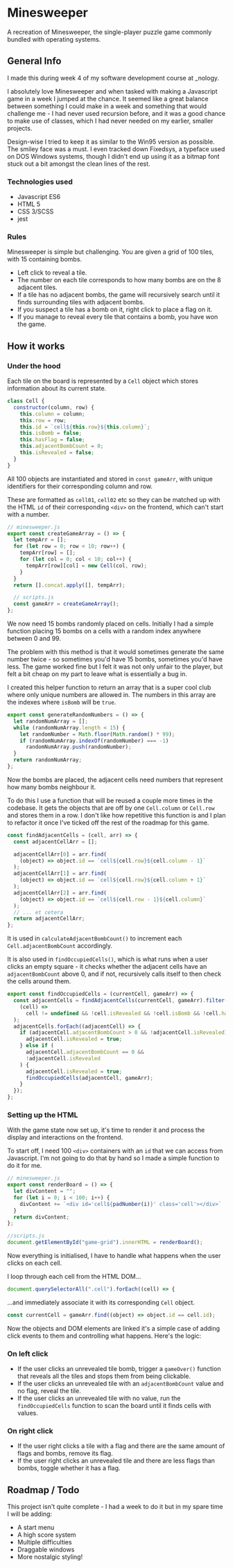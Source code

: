 # Minesweeper
A recreation of Minesweeper, the single-player puzzle game commonly bundled with operating systems.

## General Info 
I made this during week 4 of my software development course at _nology. 

I absolutely love Minesweeper and when tasked with making a Javascript game in a week I jumped at the chance. It seemed like a great balance between something I could make in a week and something that would challenge me - I had never used recursion before, and it was a good chance to make use of classes, which I had never needed on my earlier, smaller projects.

Design-wise I tried to keep it as similar to the Win95 version as possible. The smiley face was a must. I even tracked down Fixedsys, a typeface used on DOS Windows systems, though I didn't end up using it as a bitmap font stuck out a bit amongst the clean lines of the rest.

### Technologies used
* Javascript ES6
* HTML 5
* CSS 3/SCSS
* jest

### Rules
Minesweeper is simple but challenging. You are given a grid of 100 tiles, with 15 containing bombs. 

* Left click to reveal a tile.
* The number on each tile corresponds to how many bombs are on the 8 adjacent tiles.
* If a tile has no adjacent bombs, the game will recursively search until it finds surrounding tiles with adjacent bombs.
* If you suspect a tile has a bomb on it, right click to place a flag on it.
* If you manage to reveal every tile that contains a bomb, you have won the game.

## How it works

### Under the hood

Each tile on the board is represented by a `Cell` object which stores information about its current state. 
````javascript
class Cell {
  constructor(column, row) {
    this.column = column;
    this.row = row;
    this.id = `cell${this.row}${this.column}`;
    this.isBomb = false;
    this.hasFlag = false;
    this.adjacentBombCount = 0;
    this.isRevealed = false;
  }
}
````
All 100 objects are instantiated and stored in `const gameArr`, with unique identifiers for their corresponding column and row. 

These are formatted as `cell01`, `cell02` etc so they can be matched up with the HTML `id` of their corresponding `<div>` on the frontend, which can't start with a number.
````javascript
// minesweeper.js
export const createGameArray = () => {
  let tempArr = [];
  for (let row = 0; row < 10; row++) {
    tempArr[row] = [];
    for (let col = 0; col < 10; col++) {
      tempArr[row][col] = new Cell(col, row);
    }
  }
  return [].concat.apply([], tempArr);

  // scripts.js
  const gameArr = createGameArray();
};
````
We now need 15 bombs randomly placed on cells. Initially I had a simple function placing 15 bombs on a cells with a random index anywhere between 0 and 99.

The problem with this method is that it would sometimes generate the same number twice - so sometimes you'd have 15 bombs, sometimes you'd have less. The game worked fine but I felt it was not only unfair to the player, but felt a bit cheap on my part to leave what is essentially a bug in.

I created this helper function to return an array that is a super cool club where only unique numbers are allowed in. The numbers in this array are the indexes where `isBomb` will be `true`.

````javascript
export const generateRandomNumbers = () => {
  let randomNumArray = [];
  while (randomNumArray.length < 15) {
    let randomNumber = Math.floor(Math.random() * 99);
    if (randomNumArray.indexOf(randomNumber) === -1)
      randomNumArray.push(randomNumber);
  }
  return randomNumArray;
};
````
Now the bombs are placed, the adjacent cells need numbers that represent how many bombs neighbour it. 

To do this I use a function that will be reused a couple more times in the codebase.
It gets the objects that are off by one `Cell.column` or `Cell.row` and stores them in a row. 
I don't like how repetitive this function is and I plan to refactor it once I've ticked off the rest of the roadmap for this game.
````javascript
const findAdjacentCells = (cell, arr) => {
  const adjacentCellArr = [];

  adjacentCellArr[0] = arr.find(
    (object) => object.id == `cell${cell.row}${cell.column - 1}`
  );
  adjacentCellArr[1] = arr.find(
    (object) => object.id == `cell${cell.row}${cell.column + 1}`
  );
  adjacentCellArr[2] = arr.find(
    (object) => object.id == `cell${cell.row - 1}${cell.column}`
  );
  // ... et cetera
  return adjacentCellArr;
};
````

It is used in `calculateAdjacentBombCount()` to increment each `Cell.adjacentBombCount` accordingly. 

It is also used in `findOccupiedCells()`, which is what runs when a user clicks an empty square - it checks whether the adjacent cells have an `adjacentBombCount` above 0, and if not, recursively calls itself to then check the cells around them.

````javascript
export const findOccupiedCells = (currentCell, gameArr) => {
  const adjacentCells = findAdjacentCells(currentCell, gameArr).filter(
    (cell) =>
      cell != undefined && !cell.isRevealed && !cell.isBomb && !cell.hasFlag
  );
  adjacentCells.forEach((adjacentCell) => {
    if (adjacentCell.adjacentBombCount > 0 && !adjacentCell.isRevealed) {
      adjacentCell.isRevealed = true;
    } else if (
      adjacentCell.adjacentBombCount == 0 &&
      !adjacentCell.isRevealed
    ) {
      adjacentCell.isRevealed = true;
      findOccupiedCells(adjacentCell, gameArr);
    }
  });
};
````

### Setting up the HTML
With the game state now set up, it's time to render it and process the display and interactions on the frontend.

To start off, I need 100 `<div>` containers with an `id` that we can access from Javascript. I'm not going to do that by hand so I made a simple function to do it for me.

````javascript
// minesweeper.js
export const renderBoard = () => {
  let divContent = "";
  for (let i = 0; i < 100; i++) {
    divContent += `<div id='cell${padNumber(i)}' class='cell'></div>`
  }
  return divContent;
};

//scripts.js
document.getElementById("game-grid").innerHTML = renderBoard();
````

Now everything is initialised, I have to handle what happens when the user clicks on each cell.

I loop through each cell from the HTML DOM...
````javascript
document.querySelectorAll(".cell").forEach((cell) => {
````
...and immediately associate it with its corresponding `Cell` object.
````javascript
const currentCell = gameArr.find((object) => object.id == cell.id);
````
Now the objects and DOM elements are linked it's a simple case of adding click events to them and controlling what happens. Here's the logic:

### On left click
* If the user clicks an unrevealed tile bomb, trigger a `gameOver()` function that reveals all the tiles and stops them from being clickable.
* If the user clicks an unrevealed tile with an `adjacentBombCount` value and no flag, reveal the tile.
* If the user clicks an unrevealed tile with no value, run the `findOccupiedCells` function to scan the board until it finds cells with values.

### On right click
* If the user right clicks a tile with a flag and there are the same amount of flags and bombs, remove its flag.
* If the user right clicks an unrevealed tile and there are less flags than bombs, toggle whether it has a flag.

## Roadmap / Todo
This project isn't quite complete - I had a week to do it but in my spare time I will be adding:
* A start menu
* A high score system
* Multiple difficulties
* Draggable windows
* More nostalgic styling!
